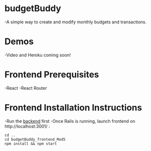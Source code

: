 # budgetBuddy

-A simple way to create and modify monthly budgets and transactions.

# Demos
-Video and Heroku coming soon!

# Frontend Prerequisites
-React
-React Router

# Frontend Installation Instructions 
-Run the [backend](https://github.com/catd825/budgetBuddy_backend_Mod5) first
-Once Rails is running, launch frontend on http://localhost:3001/ :

```
cd ..
cd budgetBuddy_frontend_Mod5
npm install && npm start
```


